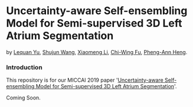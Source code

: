 # Uncertainty-aware Self-ensembling Model for Semi-supervised 3D Left Atrium Segmentation
by [Lequan Yu](http://yulequan.github.io), [Shujun Wang](https://emmaw8.github.io/), [Xiaomeng Li](https://xmengli999.github.io/), [Chi-Wing Fu](http://www.cse.cuhk.edu.hk/~cwfu/), [Pheng-Ann Heng](http://www.cse.cuhk.edu.hk/~pheng/). 

### Introduction

This repository is for our MICCAI 2019 paper '[Uncertainty-aware Self-ensembling Model for Semi-supervised 3D Left Atrium Segmentation](https://arxiv.org/abs/1907.07034)'. 

Coming Soon. 

<!---

### Installation
This repository is based on Tensorflow and the TF operators from PointNet++. Therefore, you need to install tensorflow and compile the TF operators. 

For installing tensorflow, please follow the official instructions in [here](https://www.tensorflow.org/install/install_linux). The code is tested under TF1.3 (higher version should also work) and Python 2.7 on Ubuntu 16.04.

For compiling TF operators, please check `tf_xxx_compile.sh` under each op subfolder in `code/tf_ops` folder. Note that you need to update `nvcc`, `python` and `tensoflow include library` if necessary. You also need to remove `-D_GLIBCXX_USE_CXX11_ABI=0` flag in g++ command in order to compile correctly if necessary.

To compile the operators in TF version >=1.4, you need to modify the compile scripts slightly.

First, find Tensorflow include and library paths.

        TF_INC=$(python -c 'import tensorflow as tf; print(tf.sysconfig.get_include())')
        TF_LIB=$(python -c 'import tensorflow as tf; print(tf.sysconfig.get_lib())')
        
Then, add flags of `-I$TF_INC/external/nsync/public -L$TF_LIB -ltensorflow_framework` to the `g++` commands. You can refer [tf_cd_compile.sh](https://github.com/yulequan/PU-Net/blob/master/code/tf_ops/CD/tf_cd_compile.sh).

### Note
When running the code, if you have `undefined symbol: _ZTIN10tensorflow8OpKernelE` error, you need to compile the TF operators. If you have already added the `-I$TF_INC/external/nsync/public -L$TF_LIB -ltensorflow_framework` but still have ` cannot find -ltensorflow_framework` error. Please use 'locate tensorflow_framework
' to locate the tensorflow_framework library and make sure this path is in `$TF_LIB`.

### Usage

1. Clone the repository:

   ```shell
   git clone https://github.com/yulequan/PU-Net.git
   cd PU-Net
   ```
2. Compile the TF operators
   Follow the above information to compile the TF operators. 
   
3. Train the model:
  First, you need to download the training patches in HDF5 format from [GoogleDrive](https://drive.google.com/file/d/1te8d1y2BTFBL_3CB1jpqbOFzkkjvtKsE/view?usp=sharing) and put it in folder `h5_data`.
  Then run:
   ```shell
   cd code
   python main.py --phase train
   ```

4. Evaluate the model:
    First, you need to download the pretrained model from [GoogleDrive](https://drive.google.com/file/d/1c1oYNwIzKxCOF_6bqm3HmwYcCZv1230Z/view?usp=sharing), extract it and put it in folder 'model'.
    Then run:
   ```shell
   cd code
   python main.py --phase test --log_dir ../model/generator2_new6
   ```
   You will see the input and output results in the folder `../model/generator2_new6/result`.
   
5. The training and testing mesh files can be downloaded from [GoogleDrive](https://drive.google.com/file/d/1lp2HWU78tx_-tz8cxE8PSxb-M7ZQCMOq/view?usp=sharing).

Note: In this version, we treat the whole input point cloud as a single input. If the number of points in your input point cloud is big, you had better divide the input point cloud into patches and treat each patch as a single input. (see our following work [EC-Net](https://github.com/yulequan/EC-Net))

### Evaluation code
We provide the code to calculate the metric NUC in the evaluation code folder. In order to use it, you need to install the CGAL library. Please refer [this link](https://www.cgal.org/download/linux.html) to install this library.
Then:
   ```shell
   cd evaluation_code
   cmake .
   make
   ./evaluation nicolo.off nicolo.xyz
```
The second argument is the mesh, and the third one is the predicted points. 

After running this program, the distances of each predicted point to the surface are written in `nicolo_point2mesh_distance.xyz`, and the density of each disk (n_i/N) are written in `nicolo_density.xyz`.

## Citation

If PU-Net is useful for your research, please consider citing:

    @inproceedings{yu2018pu,
         title={PU-Net: Point Cloud Upsampling Network},
         author={Yu, Lequan and Li, Xianzhi and Fu, Chi-Wing and Cohen-Or, Daniel and Heng, Pheng-Ann},
         booktitle = {Proceedings of IEEE Conference on Computer Vision and Pattern Recognition (CVPR)},
         year = {2018}
   }

### Questions

Please contact 'lqyu@cse.cuhk.edu.hk'

-->
